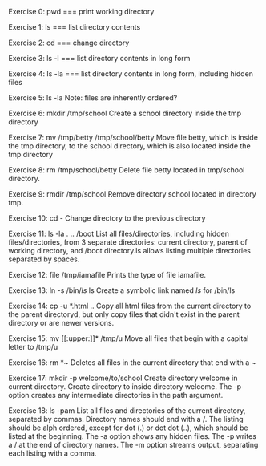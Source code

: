 Exercise 0: pwd === print working directory

Exercise 1: ls === list directory contents

Exercise 2: cd === change directory

Exercise 3: ls -l === list directory contents in long form

Exercise 4: ls -la === list directory contents in long form, including hidden files

Exercise 5: ls -la Note:  files are inherently ordered?

Exercise 6: mkdir /tmp/school Create a school directory inside the tmp directory

Exercise 7: mv /tmp/betty /tmp/school/betty Move file betty, which is inside the tmp directory, to the school directory, which is also located inside the tmp directory

Exercise 8: rm /tmp/school/betty Delete file betty located in tmp/school directory.

Exercise 9: rmdir /tmp/school Remove directory school located in directory tmp.

Exercise 10: cd - Change directory to the previous directory 

Exercise 11: ls -la . .. /boot List all files/directories, including hidden files/directories, from 3 separate directories: current directory, parent of working directory, and /boot directory.ls allows listing multiple directories  separated by spaces.

Exercise 12: file /tmp/iamafile Prints the type of file iamafile.

Exercise 13: ln -s /bin/_ls_ ls Create a symbolic link named _ls_ for /bin/ls

Exercise 14: cp -u *.html .. Copy all html files from the current directory to the parent directoryd, but only copy files that didn't exist in the parent directory or are newer versions.

Exercise 15: mv [[:upper:]]* /tmp/u Move all files that begin with a capital letter to /tmp/u

Exercise 16: rm *~ Deletes all files in the current directory that end with a ~

Exercise 17: mkdir -p welcome/to/school Create directory welcome in current directory. Create directory to inside directory welcome. The -p option creates any intermediate directories in the path argument.

Exercise 18: ls -pam List all files and directories of the current directory, separated by commas. Directory names should end with a /. The listing should be alph ordered, except for dot (.) or dot dot (..), which should be listed at the beginning. The -a option shows any hidden files. The -p writes a / at the end of directory names. The -m option streams output, separating each listing with a comma.
